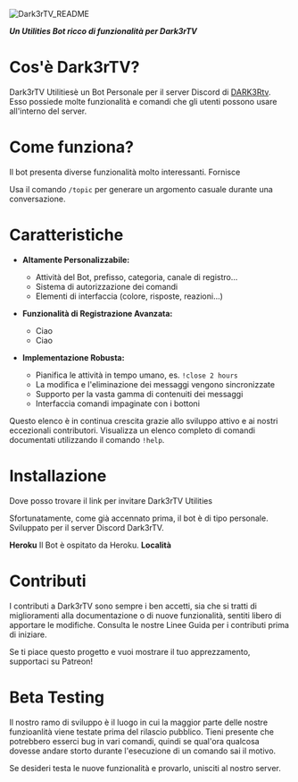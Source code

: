![Dark3rTV_README](https://user-images.githubusercontent.com/109479031/183031398-50290538-260a-4b9f-a7f2-dcf205bfc399.png)

***Un Utilities Bot ricco di funzionalità per Dark3rTV***

# Cos'è Dark3rTV?
Dark3rTV Utilitiesè un Bot Personale per il server Discord di [DARK3Rtv](https://dark3r.carrd.co). Esso possiede molte funzionalità e comandi che gli utenti possono usare all'interno del server.  

# Come funziona?
Il bot presenta diverse funzionalità molto interessanti. Fornisce

Usa il comando `/topic` per generare un argomento casuale durante una conversazione.

# Caratteristiche
- **Altamente Personalizzabile:**
  - Attività del Bot, prefisso, categoria, canale di registro...
  - Sistema di autorizzazione dei comandi
  - Elementi di interfaccia (colore, risposte, reazioni...)
  
- **Funzionalità di Registrazione Avanzata:**
  - Ciao
  - Ciao
  
- **Implementazione Robusta:**
  - Pianifica le attività in tempo umano, es. `!close 2 hours`
  - La modifica e l'eliminazione dei messaggi vengono sincronizzate
  - Supporto per la vasta gamma di contenuiti dei messaggi
  - Interfaccia comandi impaginate con i bottoni
  
Questo elenco è in continua crescita grazie allo sviluppo attivo e ai nostri eccezionali contributori. Visualizza un elenco completo di comandi documentati utilizzando il comando `!help`.
  
# Installazione
Dove posso trovare il link per invitare Dark3rTV Utilities

Sfortunatamente, come già accennato prima, il bot è di tipo personale. Sviluppato per il server Discord Dark3rTV.

**Heroku**
Il Bot è ospitato da Heroku.
**Località**

# Contributi
I contributi a Dark3rTV sono sempre i ben accetti, sia che si tratti di miglioramenti alla documentazione o di nuove funzionalità, sentiti libero di apportare le modifiche. Consulta le nostre Linee Guida per i contributi prima di iniziare.

Se ti piace questo progetto e vuoi mostrare il tuo apprezzamento, supportaci su Patreon!

# Beta Testing
Il nostro ramo di sviluppo è il luogo in cui la maggior parte delle nostre funzioanlità viene testate prima del rilascio pubblico. Tieni presente che potrebbero esserci bug in vari comandi, quindi se qual'ora qualcosa dovesse andare storto durante l'esecuzione di un comando sai il motivo.

Se desideri testa le nuove funzionalità e provarlo, unisciti al nostro server.
